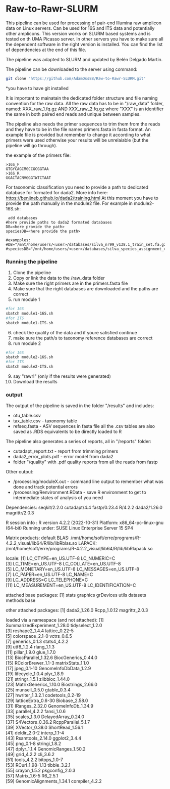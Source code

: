 # Raw-to-Rawr-SLURM

This pipeline can be used for processing of pair-end Illumina raw amplicon data on Linux servers. Can be used for 16S and ITS data and potentially other amplicons. This version works on SLURM based systems and is tested on th UMA Picasso server. In other servers you have to make sure all the dependent software in the right version is installed. You can find the list of dependencies at the end of this file.

The pipeline was adapted to SLURM and updated by Belén Delgado Martín. 

The pipeline can be downloaded to the server using command:
```bash
git clone "https://github.com/AdamOss88/Raw-to-Rawr-SLURM.git"
```
*you have to have git installed

It is important to mainatain the dedicated folder structure and file naming convention for the raw data. All the raw data has to be in "/raw_data" folder, named:
XXX_raw_1.fq.gz   AND   XXX_raw_2.fq.gz  where "XXX" is an identifier the same in both paired end reads and unique between samples.

The pipeline also needs the primer sequences to trim them from the reads and they have to be in the file names primers.fasta in fasta format. An example file is provided but remember to change it according to what primers were used otherwise your results will be unrelaiable (but the pipeline will go through).

the example of the primers file:

```
>16S_F
GTGYCAGCMGCCGCGGTAA
>16S_R
GGACTACNVGGGTWTCTAAT
```

For taxonomic classification you need to provide a path to dedicated database for formated for dada2. More info here: https://benjjneb.github.io/dada2/training.html
At this moment you have to provide the path manually in the module2 file. For example in module2-16S.sh:

```
 add databases
#here provide paths to dada2 formated databases
DB=<here provide the path>
speciesDB=<here provide the path>

#exampples:
#DB="/mnt/home/users/<user>/databases/silva_nr99_v138.1_train_set.fa.gz"
#speciesDB="/mnt/home/users/<user>/databases/silva_species_assignment_v138.1.fa.gz"
```

### Running the pipeline
1. Clone the pipeline
2. Copy or link the data to the /raw_data folder
3. Make sure the right primers are in the primers.fasta file
4. Make sure that the right databases are downloaded and the paths are correct 
5. run module 1
```bash
#for 16S
sbatch module1-16S.sh
#for ITS
sbatch module1-ITS.sh
```   
6. check the quality of the data and if youre satisfied continue
7. make sure the path/s to taxonomy reference databases are correct   
8. run module 2
```bash
#for 16S
sbatch module2-16S.sh
#for ITS
sbatch module2-ITS.sh
```  
9. say "rawr!" (only if the results were generated)
10. Download the results

### output
The output of the pipeline is saved in the folder "/results" and includes:
- otu_table.csv 
- tax_table.csv - taxonomy table
- refseq.fasta - ASV sequences in fasta file
all the .csv tables are also saved as .RDS equivalents to be directly loaded to R

The pipeline also generates a series of reports, all in "/reports" folder:
- cutadapt_report.txt - report from trimming primers
- dada2_error_plots.pdf - error model from dada2
-  folder "/quality" with .pdf quality reports from all the reads from fastp

Other output:
- /processing/moduleX.out - command line output to remember what was done and track potential errors
- /processing/Renvironment.RData  - save R environment to get to intermediate states of analysis of you need  

Dependencies:
seqkit/2.2.0
cutadapt/4.4
fastp/0.23.4
R/4.2.2
dada2/1.26.0
magrittr/2.0.3

R session info :
R version 4.2.2 (2022-10-31)
Platform: x86_64-pc-linux-gnu (64-bit)
Running under: SUSE Linux Enterprise Server 15 SP4

Matrix products: default
BLAS:   /mnt/home/soft/erre/programs/R-4.2.2_visual/lib64/R/lib/libRblas.so
LAPACK: /mnt/home/soft/erre/programs/R-4.2.2_visual/lib64/R/lib/libRlapack.so

locale:
 [1] LC_CTYPE=en_US.UTF-8       LC_NUMERIC=C              
 [3] LC_TIME=en_US.UTF-8        LC_COLLATE=en_US.UTF-8    
 [5] LC_MONETARY=en_US.UTF-8    LC_MESSAGES=en_US.UTF-8   
 [7] LC_PAPER=en_US.UTF-8       LC_NAME=C                 
 [9] LC_ADDRESS=C               LC_TELEPHONE=C            
[11] LC_MEASUREMENT=en_US.UTF-8 LC_IDENTIFICATION=C       

attached base packages:
[1] stats     graphics  grDevices utils     datasets  methods   base     

other attached packages:
[1] dada2_1.26.0   Rcpp_1.0.12    magrittr_2.0.3

loaded via a namespace (and not attached):
 [1] SummarizedExperiment_1.28.0 tidyselect_1.2.0           
 [3] reshape2_1.4.4              lattice_0.22-5             
 [5] colorspace_2.1-0            vctrs_0.6.5                
 [7] generics_0.1.3              stats4_4.2.2               
 [9] utf8_1.2.4                  rlang_1.1.3                
[11] pillar_1.9.0                glue_1.7.0                 
[13] BiocParallel_1.32.6         BiocGenerics_0.44.0        
[15] RColorBrewer_1.1-3          matrixStats_1.1.0          
[17] jpeg_0.1-10                 GenomeInfoDbData_1.2.9     
[19] lifecycle_1.0.4             plyr_1.8.9                 
[21] stringr_1.5.1               zlibbioc_1.44.0            
[23] MatrixGenerics_1.10.0       Biostrings_2.66.0          
[25] munsell_0.5.0               gtable_0.3.4               
[27] hwriter_1.3.2.1             codetools_0.2-19           
[29] latticeExtra_0.6-30         Biobase_2.58.0             
[31] IRanges_2.32.0              GenomeInfoDb_1.34.9        
[33] parallel_4.2.2              fansi_1.0.6                
[35] scales_1.3.0                DelayedArray_0.24.0        
[37] S4Vectors_0.36.2            RcppParallel_5.1.7         
[39] XVector_0.38.0              ShortRead_1.56.1           
[41] deldir_2.0-2                interp_1.1-4               
[43] Rsamtools_2.14.0            ggplot2_3.4.4              
[45] png_0.1-8                   stringi_1.8.2              
[47] dplyr_1.1.4                 GenomicRanges_1.50.2       
[49] grid_4.2.2                  cli_3.6.2                  
[51] tools_4.2.2                 bitops_1.0-7               
[53] RCurl_1.98-1.13             tibble_3.2.1               
[55] crayon_1.5.2                pkgconfig_2.0.3            
[57] Matrix_1.6-5                R6_2.5.1                   
[59] GenomicAlignments_1.34.1    compiler_4.2.2   
